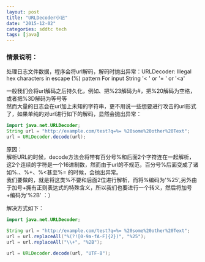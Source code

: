 ```yaml
---
layout: post
title: "URLDecoder小记"
date: "2015-12-02"
categories: sddtc tech
tags: [java]
---
```


### 情景说明：  

处理日志文件数据，程序会将url解码，解码时抛出异常：URLDecoder: Illegal hex characters in escape (%) pattern For input String '< ' or '= ' or '<a'  

一般我们会将url解码之后持久化，例如、把%23解码为#，把%20解码为空格，或者把%3D解码为等号等  
然而大量的日志会在url加上未知的字符串，更不用说一些想要进行攻击的url形式了，如果单纯的对url进行如下的解码，显然会抛出异常：  

```java
import java.net.URLDecoder;
String url = "http://example.com/test?q=%= %20some%20other%20Text";  
url = URLDecoder.decode(url);
```

原因：  
解析URL的时候，decode方法会将带有百分号%和后面2个字符连在一起解析，这2个连续的字符是一个16进制数，然而由于url的不规范，百分号%后面变成了诸如%.、%+、%<甚至%= 的时候，会抛出异常。  
我们要做的，就是将这类%不要和后面2位进行解析，而将%编码为'%25',另外由于加号+拥有正则表达式的特殊含义，所以我们也要进行一个转义，然后将加号+编码为'%2B'  ：）  

解决方式如下：  

```java
import java.net.URLDecoder;

String url = "http://example.com/test?q=%= %20some%20other%20Text";
url = url.replaceAll("%(?![0-9a-fA-F]{2})", "%25");
url = url.replaceAll("\\+", "%2B");

url = URLDecoder.decode(url, "UTF-8");
```
